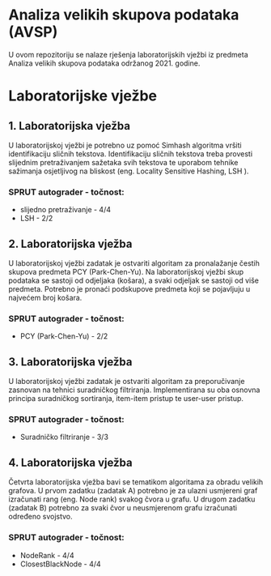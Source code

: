 # Analiza velikih skupova podataka (AVSP)

U ovom repozitoriju se nalaze rješenja laboratorijskih vježbi iz predmeta Analiza velikih skupova podataka održanog 2021. godine.

# Laboratorijske vježbe
 ## 1. Laboratorijska vježba
 U laboratorijskoj vježbi je potrebno uz pomoć Simhash algoritma vršiti identifikaciju sličnih tekstova. Identifikaciju sličnih tekstova treba provesti slijednim pretraživanjem sažetaka svih tekstova te uporabom tehnike sažimanja osjetljivog na bliskost (eng. Locality Sensitive Hashing, LSH ).
 
### SPRUT autograder - točnost:
 - slijedno pretraživanje - 4/4
 - LSH - 2/2


## 2. Laboratorijska vježba
U laboratorijskoj vježbi zadatak je ostvariti algoritam za pronalažanje čestih skupova predmeta PCY (Park-Chen-Yu). Na laboratorijskoj vježbi skup podataka se sastoji od odjeljaka (košara), a svaki odjeljak se sastoji od više predmeta. Potrebno je pronaći podskupove predmeta koji se pojavljuju u najvećem broj košara.

### SPRUT autograder - točnost:
- PCY (Park-Chen-Yu) - 2/2

## 3. Laboratorijska vježba
U laboratorijskoj vježbi zadatak je ostvariti algoritam za preporučivanje zasnovan na tehnici suradničkog filtriranja. Implementirana su oba osnovna principa suradničkog sortiranja, item-item pristup te user-user pristup.

### SPRUT autograder - točnost:
- Suradničko filtriranje - 3/3

## 4. Laboratorijska vježba
Četvrta laboratorijska vježba bavi se tematikom algoritama za obradu velikih grafova. U prvom zadatku (zadatak A) potrebno je za ulazni usmjereni graf
izračunati rang (eng. Node rank) svakog čvora u grafu. U drugom zadatku (zadatak B) potrebno
za svaki čvor u neusmjerenom grafu izračunati određeno svojstvo.

### SPRUT autograder - točnost:
- NodeRank - 4/4
- ClosestBlackNode - 4/4

